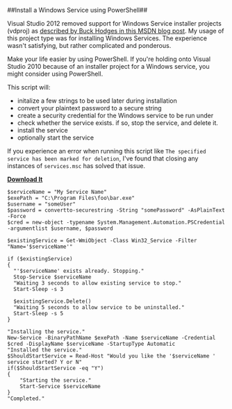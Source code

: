 <!--{PublishedOn:"Nov 13 2013",Title:"Install a Windows Service using PowerShell",Intro:"Visual Studio 2012 removed support for Windows Service installer projects. Good riddance. Make your life easier by using PowerShell than that ridiculously complicated installer."}-->
##Install a Windows Service using PowerShell##

Visual Studio 2012 removed support for Windows Service installer projects (vdproj) as [described by Buck Hodges in this MSDN blog post](http://blogs.msdn.com/b/buckh/archive/2011/03/17/visual-studio-setup-projects-vdproj-will-not-ship-with-future-versions-of-vs.aspx). My usage of this project type was for installing Windows Services. The experience wasn't satisfying, but rather complicated and ponderous.
 
Make your life easier by using PowerShell. If you're holding onto Visual Studio 2010 because of an installer project for a Windows service, you might consider using PowerShell.

This script will:

* initalize a few strings to be used later during installation
* convert your plaintext password to a secure string
* create a security credential for the Windows service to be run under
* check whether the service exists. if so, stop the service, and delete it.
* install the service
* optionally start the service

If you experience an error when running this script like `The specified service has been marked for deletion`, I've found that closing any instances of `services.msc` has solved that issue.

**[Download It](http://devtxt.com/files/install-service-example.ps1.txt)**
    
    $serviceName = "My Service Name"
    $exePath = "C:\Program Files\foo\bar.exe"
    $username = "someUser"
    $password = convertto-securestring -String "somePassword" -AsPlainText -Force  
    $cred = new-object -typename System.Management.Automation.PSCredential -argumentlist $username, $password
    
    $existingService = Get-WmiObject -Class Win32_Service -Filter "Name='$serviceName'"
    
    if ($existingService) 
    {
      "'$serviceName' exists already. Stopping."
      Stop-Service $serviceName
      "Waiting 3 seconds to allow existing service to stop."
      Start-Sleep -s 3
        
      $existingService.Delete()
      "Waiting 5 seconds to allow service to be uninstalled."
      Start-Sleep -s 5  
    }
    
    "Installing the service."
    New-Service -BinaryPathName $exePath -Name $serviceName -Credential $cred -DisplayName $serviceName -StartupType Automatic 
    "Installed the service."
    $ShouldStartService = Read-Host "Would you like the '$serviceName ' service started? Y or N"
    if($ShouldStartService -eq "Y")
    {
        "Starting the service."
        Start-Service $serviceName
    }
    "Completed."
